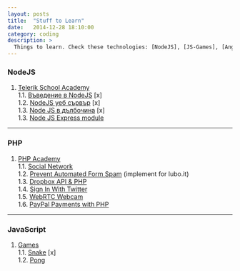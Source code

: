 ```yaml
---
layout: posts
title:  "Stuff to Learn"
date:   2014-12-28 18:10:00
category: coding
description: >
  Things to learn. Check these technologies: [NodeJS], [JS-Games], [AngularJS], [PHP Academy]
---
```


### NodeJS

1. [Telerik School Academy](https://www.youtube.com/playlist?list=PLF4lVL1sPDSmiF3qBNkxOcAQOsGFMJhSd)  
1.1. [Въведение в NodeJS](https://www.youtube.com/watch?v=kqhTrYr0lOw) [x]  
1.2. [NodeJS уеб сървър](https://www.youtube.com/watch?v=OQM7HptXBXA) [x]  
1.3. [Node JS в дълбочина](https://www.youtube.com/watch?v=qlNz_mrPni0&index=3&list=PLF4lVL1sPDSmiF3qBNkxOcAQOsGFMJhSd) [x]  
1.3. [Node JS Express module](https://www.youtube.com/watch?v=tv3DsYIxU8c)

---

### PHP

1. [PHP Academy](https://www.youtube.com/channel/UCpOIUW62tnJTtpWFABxWZ8g)  
1.1. [Social Network](https://www.youtube.com/playlist?list=PLfdtiltiRHWEGcgVaEZQGoCNN4ye-5Hrc)  
1.2. [Prevent Automated Form Spam](https://www.youtube.com/watch?v=rYBomZIzrS4) (implement for lubo.it)  
1.3. [Dropbox API & PHP](https://www.youtube.com/playlist?list=PLfdtiltiRHWGOceoK3I3LrDL6x8mM0Ipb)  
1.4. [Sign In With Twitter](https://www.youtube.com/playlist?list=PLfdtiltiRHWHRMnQjPn9G2c1_mbdST9Ao)  
1.5. [WebRTC Webcam](https://www.youtube.com/playlist?list=PLfdtiltiRHWHfAjJVDX0N7JSVBatb8ERF)  
1.6. [PayPal Payments with PHP](https://www.youtube.com/playlist?list=PLfdtiltiRHWE_c8jjW5OeweL1c_8uqcnW)  

---

### JavaScript

1. [Games](https://www.youtube.com/playlist?list=PLDu4C7CHISoKbi-do2VKUfS6cv36C57y4)  
1.1. [Snake](https://www.youtube.com/watch?v=uU5YPIvJ24Y) [x]  
1.2. [Pong](https://www.youtube.com/watch?v=KApAJhkkqkA)  
